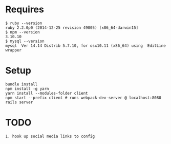 # Requires
    $ ruby --version
    ruby 2.2.0p0 (2014-12-25 revision 49005) [x86_64-darwin15]
    $ npm --version
    3.10.10
    $ mysql --version
    mysql  Ver 14.14 Distrib 5.7.10, for osx10.11 (x86_64) using  EditLine wrapper

# Setup
    bundle install
    npm install -g yarn
    yarn install --modules-folder client
    npm start --prefix client # runs webpack-dev-server @ localhost:8080
    rails server

# TODO
    1. hook up social media links to config
